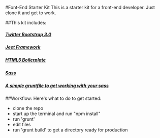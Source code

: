 #Font-End Starter Kit
This is a starter kit for a front-end developer. Just clone it and get to work.

##This kit includes:
##### [Twitter Bootstrap 3.0](http://getbootstrap.com)
##### [Jeet Framework](http://jeetframework.com)
##### [HTML5 Boilerplate](http://html5boilerplate.com)
##### [Sass](http://sass-lang.com)
##### [A simple gruntfile to get working with your sass](http://gruntjs.com)

##Workflow:
Here's what to do to get started:
- clone the repo
- start up the terminal and run "npm install"
- run 'grunt'
- edit files
- run 'grunt build' to get a directory ready for production